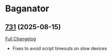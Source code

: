 # Baganator

## [731](https://github.com/Baganator/Baganator/tree/731) (2025-08-15)
[Full Changelog](https://github.com/Baganator/Baganator/compare/730...731) 

- Fixes to avoid script timeouts on slow devices  
